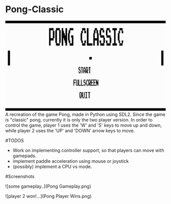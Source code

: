 # Pong-Classic
![Pong Classic!](Pong.png)
A recreation of the game Pong, made in Python using SDL2. Since the game is "classic" pong,
currently it is only the two player version. In order to control the game, player 1 uses the
'W' and 'S' keys to move up and down, while player 2 uses the 'UP' and 'DOWN' arrow keys to move.

#TODOS
* Work on implementing controller support, so that players can move with gamepads.
* implement paddle acceleration using mouse or joystick
* (possibly) implement a CPU vs mode.

#Screenshots

![some gameplay..](Pong Gameplay.png)

![player 2 won!...](Pong Player Wins.png)
